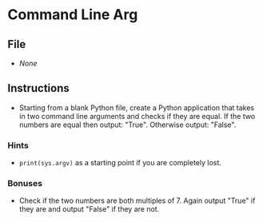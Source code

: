 # Command Line Arg

## File

* *None*

## Instructions

* Starting from a blank Python file, create a Python application that takes in two command line arguments and checks if they are equal. If the two numbers are equal then output: "True". Otherwise output: "False".

### Hints

* `print(sys.argv)` as a starting point if you are completely lost.

### Bonuses

* Check if the two numbers are both multiples of 7. Again output "True" if they are and output "False" if they are not.
